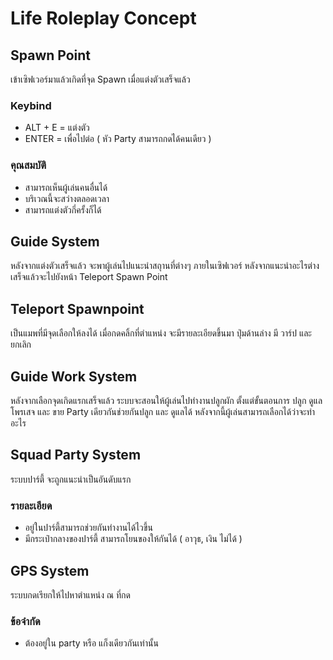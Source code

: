 # Life Roleplay Concept
## Spawn Point
เข้าเซิฟเวอร์มาแล้วเกิดที่จุด Spawn เมื่อแต่งตัวเสร็จแล้ว
### Keybind
- ALT + E = แต่งตัว
- ENTER = เพื่อไปต่อ ( หัว Party สามารถกดได้คนเดียว )
### คุณสมบัติ
- สามารถเห็นผู้เล่นคนอื่นได้
- บริเวณนี้จะสว่างตลอดเวลา
- สามารถแต่งตัวกี่ครั้งก็ได้
## Guide System
หลังจากแต่งตัวเสร็จแล้ว จะพาผู้เล่นไปแนะนำสถุานที่ต่างๆ ภายในเซิฟเวอร์
หลังจากแนะนำอะไรต่างเสร็จแล้วจะไปยังหน้า Teleport Spawn Point
## Teleport Spawnpoint
เป็นแมพที่มีจุดเลือกให้ลงได้
เมื่อกดคลิ้กที่ตำแหน่ง จะมีรายละเอียดขึ้นมา ปุ่มด้านล่าง มี 
วาร์ป และ ยกเลิก
## Guide Work System
หลังจากเลือกจุดเกิดแรกเสร็จแล้ว ระบบจะสอนให้ผู้เล่นไปทำงานปลูกผัก ตั้งแต่ขั้นตอนการ ปลูก ดูแล โพรเสจ และ ขาย Party เดียวกันช่วยกันปลูก และ ดูแลได้ หลังจากนี้ผู้เล่นสามารถเลือกได้ว่าจะทำอะไร
## Squad Party System
ระบบปาร์ตี้ จะถูกแนะนำเป็นอันดับแรก
### รายละเอียด
- อยู่ในปาร์ตี้สามารถช่วยกันทำงานได้ไวขึ้น
- มีกระเป๋ากลางของปาร์ตี้ สามารถโยนของให้กันได้ ( อาวุธ, เงิน ไม่ได้ )
## GPS System
ระบบกดเรียกให้ไปหาตำแหน่ง ณ ที่กด 
### ข้อจำกัด
- ต้องอยู่ใน party หรือ แก็งเดียวกันเท่านั้น
